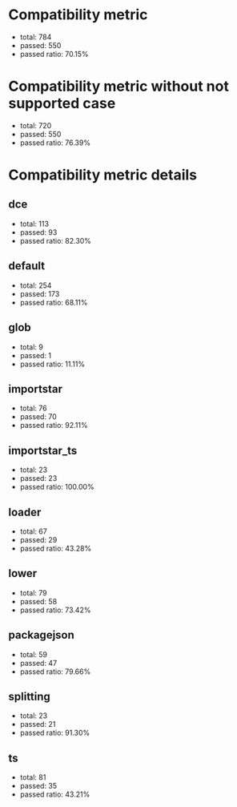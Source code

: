 # Compatibility metric
- total: 784
- passed: 550
- passed ratio: 70.15%
# Compatibility metric without not supported case
- total: 720
- passed: 550
- passed ratio: 76.39%
# Compatibility metric details
## dce
- total: 113
- passed: 93
- passed ratio: 82.30%
## default
- total: 254
- passed: 173
- passed ratio: 68.11%
## glob
- total: 9
- passed: 1
- passed ratio: 11.11%
## importstar
- total: 76
- passed: 70
- passed ratio: 92.11%
## importstar_ts
- total: 23
- passed: 23
- passed ratio: 100.00%
## loader
- total: 67
- passed: 29
- passed ratio: 43.28%
## lower
- total: 79
- passed: 58
- passed ratio: 73.42%
## packagejson
- total: 59
- passed: 47
- passed ratio: 79.66%
## splitting
- total: 23
- passed: 21
- passed ratio: 91.30%
## ts
- total: 81
- passed: 35
- passed ratio: 43.21%
